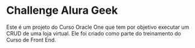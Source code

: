 # Challenge Alura Geek
Este é um projeto do Curso Oracle One que tem por objetivo executar um CRUD de uma loja virtual. Ele foi criado como parte do treinamento do Curso de Front End.


